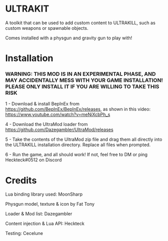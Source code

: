 # ULTRAKIT
A toolkit that can be used to add custom content to ULTRAKILL, such as custom weapons or spawnable objects.

Comes installed with a physgun and gravity gun to play with!

# Installation
### WARNING: THIS MOD IS IN AN EXPERIMENTAL PHASE, AND MAY ACCIDENTALLY MESS WITH YOUR GAME INSTALLATION! PLEASE ONLY INSTALL IT IF YOU ARE WILLING TO TAKE THIS RISK
1 - Download & install BepInEx from https://github.com/BepInEx/BepInEx/releases, as shown in this video:
https://www.youtube.com/watch?v=meNiXcbPh_s


4 - Download the UltraMod loader from https://github.com/Dazegambler/UltraMod/releases

5 - Take the contents of the UltraMod zip file and drag them all directly into the ULTRAKILL installation directory. Replace all files when prompted. 

6 - Run the game, and all should work! If not, feel free to DM or ping Heckteck#0512 on Discord

# Credits
Lua binding library used: MoonSharp

Physgun model, texture & icon by Fat Tony

Loader & Mod list: Dazegambler

Content injection & Lua API: Heckteck

Testing: Cecelune
